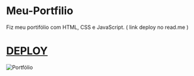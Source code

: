 # Meu-Portfilio
Fiz meu portifólio com HTML, CSS e JavaScript. ( link deploy no read.me )
# <a href="https://my-portfolio-created-by-elias.netlify.app/">DEPLOY</a>
![Portfólio](https://github.com/EliaxZen/Meu-Portfolio/assets/132005740/097645d5-89dc-406f-88ff-e7d980ad3101)
